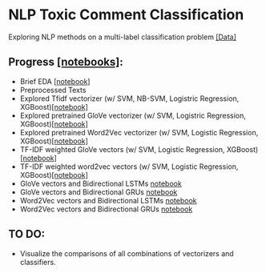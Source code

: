 # NLP Toxic Comment Classification
Exploring NLP methods on a multi-label classification problem [[Data]](https://www.kaggle.com/c/jigsaw-toxic-comment-classification-challenge)

## Progress [[notebooks]](https://github.com/guolin1/NLP_ToxicCommentClassification/tree/master/notebooks):
- Brief EDA [[notebook]](https://github.com/guolin1/NLP_ToxicCommentClassification/blob/master/notebooks/0_eda.ipynb)
- Preprocessed Texts
- Explored Tfidf vectorizer (w/ SVM, NB-SVM, Logistric Regression, XGBoost)[[notebook]](https://github.com/guolin1/NLP_ToxicCommentClassification/blob/master/notebooks/2_tfidf.ipynb)
- Explored pretrained GloVe vectorizer (w/ SVM, Logistric Regression, XGBoost)[[notebook]](https://github.com/guolin1/NLP_ToxicCommentClassification/blob/master/notebooks/2_GloVe.ipynb)
- Explored pretrained Word2Vec vectorizer (w/ SVM, Logistic Regression, XGBoost)[[notebook]](https://github.com/guolin1/NLP_ToxicCommentClassification/blob/master/notebooks/2_word2vec.ipynb)
- TF-IDF weighted GloVe vectors (w/ SVM, Logistic Regression, XGBoost)[[notebook]](https://github.com/guolin1/NLP_ToxicCommentClassification/blob/master/notebooks/3_tfidf_GloVe.ipynb)
- TF-IDF weighted word2vec vectors (w/ SVM, Logistic Regression, XGBoost)[[notebook]](https://github.com/guolin1/NLP_ToxicCommentClassification/blob/master/notebooks/3_tfidf_word2vec.ipynb)
- GloVe vectors and Bidirectional LSTMs [notebook](https://github.com/guolin1/NLP_ToxicCommentClassification/blob/master/notebooks/4_GloVe_LSTM.ipynb)
- GloVe vectors and Bidirectional GRUs [notebook](https://github.com/guolin1/NLP_ToxicCommentClassification/blob/master/notebooks/4_GloVe_GRU.ipynb)
- Word2Vec vectors and Bidirectional LSTMs [notebook](https://github.com/guolin1/NLP_ToxicCommentClassification/blob/master/notebooks/4_word2vec_LSTM.ipynb)
- Word2Vec vectors and Bidirectional GRUs [notebook](https://github.com/guolin1/NLP_ToxicCommentClassification/blob/master/notebooks/4_word2vec_GRU.ipynb)

## TO DO:
- Visualize the comparisons of all combinations of vectorizers and classifiers. 